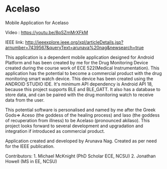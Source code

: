 # Acelaso
Mobile Application for Acelaso

Video : https://youtu.be/8pSZmMrXFkM

IEEE link: http://ieeexplore.ieee.org/xpl/articleDetails.jsp?arnumber=7439567&queryText=arunava%20nag&newsearch=true

This application is a dependent mobile application designed for Android Platform and has been created by me for the Drug 
Monitoring Device created during the course work of ECE 522(Medical Instrumentation). This application has the potential to 
become a commercial product with the drug monitoring smart watch device. This device has been created using the 
ANDROID STUDIO IDE. It's minimum API  dependency is Android API 18, because this project supports BLE and BLE_GATT.
It also has a database to store data, and can be paired with the drug monitoring watch to receive data from the user. 

This potential software is personalised and named by me after the Greek Gods=> Aceso (the goddess of the healing process) and 
Iaso (the goddess of recuperation from illness) to be Acelaso (pronounced akilaso). This project looks forward to several 
development and upgradation and integration if introduced as commercial product. 

Application created and developed by Arunava Nag. Created as per need for the IEEE publication.

Contributors: 1. Michael McKnight (PhD Scholar ECE, NCSU)
              2. Jonathan Howell  (MS in EE, NCSU)
